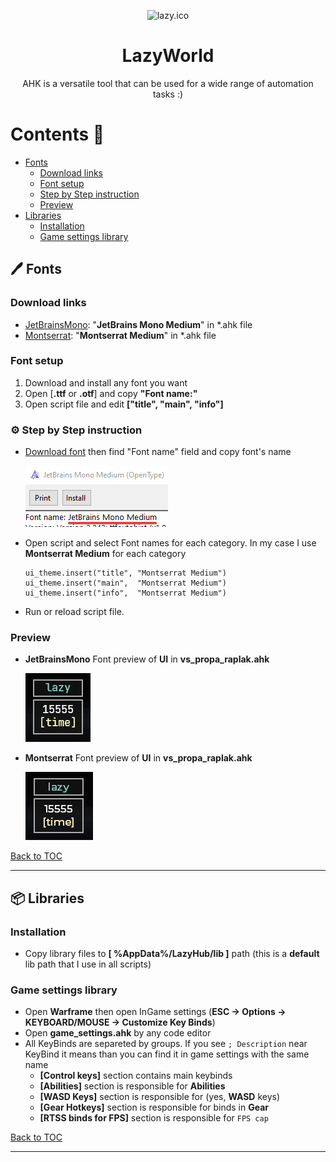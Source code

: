 <p align="center">
  <img width="180" src="./attachments/Images/cat.ico" alt="lazy.ico">
  <h1 align="center">LazyWorld</h1>
  <p align="center">AHK is a versatile tool that can be used for a wide range of automation tasks :)</p>
</p>

# Contents 🚀
- [Fonts](#%EF%B8%8F-fonts)
  - [Download links](#download-links) 
  - [Font setup](#font-setup)
  - [Step by Step instruction](#%EF%B8%8F-step-by-step-instruction)
  - [Preview](#preview)
- [Libraries](#-libraries)
  - [Installation](#installation)
  - [Game settings library](#game-settings-library)
  
## 🖊️ Fonts

### Download links
- [JetBrainsMono](https://github.com/Lazy-World/warframe-ahk/raw/main/attachments/Fonts/JetBrainsMono-Medium.ttf): "**JetBrains Mono Medium**" in *.ahk file
- [Montserrat](https://github.com/Lazy-World/warframe-ahk/raw/main/attachments/Fonts/Montserrat-Medium.otf): "**Montserrat Medium**" in *.ahk file

### Font setup

1. Download and install any font you want
1. Open [**.ttf** or **.otf**] and copy **"Font name:"**
1. Open script file and edit **["title", "main", "info"]**

### ⚙️ Step by Step instruction

- [Download font](#download-links) then find "Font name" field and copy font's name

  ![get_fontname preview](./attachments/Images/get_fontname.png)

- Open script and select Font names for each category. In my case I use **Montserrat Medium** for each category
  ```ahk
  ui_theme.insert("title", "Montserrat Medium")
  ui_theme.insert("main",  "Montserrat Medium")
  ui_theme.insert("info",  "Montserrat Medium")
  ```
- Run or reload script file.

### Preview

- **JetBrainsMono** Font preview of **UI** in **vs_propa_raplak.ahk**

  ![JetBrainsMono preview](./attachments/Images/JetBrainsMono-Preview.png)

- **Montserrat** Font preview of **UI** in **vs_propa_raplak.ahk**

  ![Montserrat preview](./attachments/Images/Montserrat-Medium-Preview.png)

[Back to TOC](#contents-)

---

## 📦 Libraries

### Installation

- Copy library files to **[ %AppData%/LazyHub/lib ]** path (this is a **default** lib path that I use in all scripts)

### Game settings library

- Open **Warframe** then open InGame settings (**ESC -> Options -> KEYBOARD/MOUSE -> Customize Key Binds**)
- Open **game_settings.ahk** by any code editor
- All KeyBinds are separeted by groups. If you see `; Description` near KeyBind it means than you can find it in game settings with the same name
  - **[Control keys]** section contains main keybinds
  - **[Abilities]** section is responsible for **Abilities**
  - **[WASD Keys]** section is responsible for (yes, **WASD** keys)
  - **[Gear Hotkeys]** section is responsible for binds in **Gear**
  - **[RTSS binds for FPS]** section is responsible for `FPS cap`

[Back to TOC](#contents-)

---
